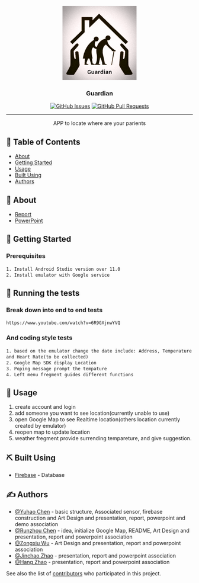 <p align="center">
  <a href="" rel="noopener">
 <img width=200px height=200px src="Logo.png" alt="Project logo"></a>
</p>

<h3 align="center">Guardian</h3>

<div align="center">

[![GitHub Issues](https://img.shields.io/github/issues/kylelobo/The-Documentation-Compendium.svg)](https://github.com/a839803654/CIS-400/issues)
[![GitHub Pull Requests](https://img.shields.io/github/issues-pr/kylelobo/The-Documentation-Compendium.svg)](https://github.com/a839803654/CIS-400/pulls)
</div>

---

<p align="center"> APP to locate where are your parients 
    <br> 
</p>

## 📝 Table of Contents

- [About](#about)
- [Getting Started](#getting_started)
- [Usage](#usage)
- [Built Using](#built_using)
- [Authors](#authors)

## 🧐 About <a name = "about"></a>

- [Report](https://docs.google.com/document/d/1yPkQQ_gTDDU6uHqKQLsRTlXVDFQUeOXjBHgXaZnK-xQ/edit)
- [PowerPoint](https://docs.google.com/presentation/d/1jkdEimbC12bWSYZ9-7BDhV9HOQqJnd6gsSIxhTVKZeA/edit#slide=id.p)
## 🏁 Getting Started <a name = "getting_started"></a>
### Prerequisites

```
1. Install Android Studio version over 11.0
2. Install emulator with Google service
```

## 🔧 Running the tests <a name = "tests"></a>

### Break down into end to end tests

```
https://www.youtube.com/watch?v=6R9GXjnwYVQ
```

### And coding style tests


```
1. based on the emulator change the date include: Address, Temperature and Heart Rate(to be collected)
2. Google Map SDK display Location
3. Poping message prompt the tempature
4. Left menu fregment guides different functions 
```

## 🎈 Usage <a name="usage"></a>

1. create account and login
2. add someone you want to see location(currently unable to use)
3. open Google Map to see Realtime location(others location currently created by emulator)
4. reopen map to update location
5. weather fregment provide surrending tempareture, and give suggestion.

## ⛏️ Built Using <a name = "built_using"></a>

- [Firebase](https://firebase.google.com/) - Database


## ✍️ Authors <a name = "authors"></a>

- [@Yuhao Chen](https://github.com/dkshkb) - basic structure, Associated sensor, firebase construction and Art Design and presentation, report, powerpoint and demo association
- [@Runzhou Chen](https://github.com/jeren-c) - idea, initialize Google Map, README, Art Design and presentation, report and powerpoint association
- [@Zongxiu Wu](https://github.com/YDHK) - Art Design and presentation, report and powerpoint association 
- [@Jinchao Zhao](https://github.com/Jcjc9521) - presentation, report and powerpoint association 
- [@Hang Zhao](https://github.com/a839803654) - presentation, report and powerpoint association  

See also the list of [contributors](https://github.com/a839803654/CIS-400/graphs/contributors) who participated in this project.


